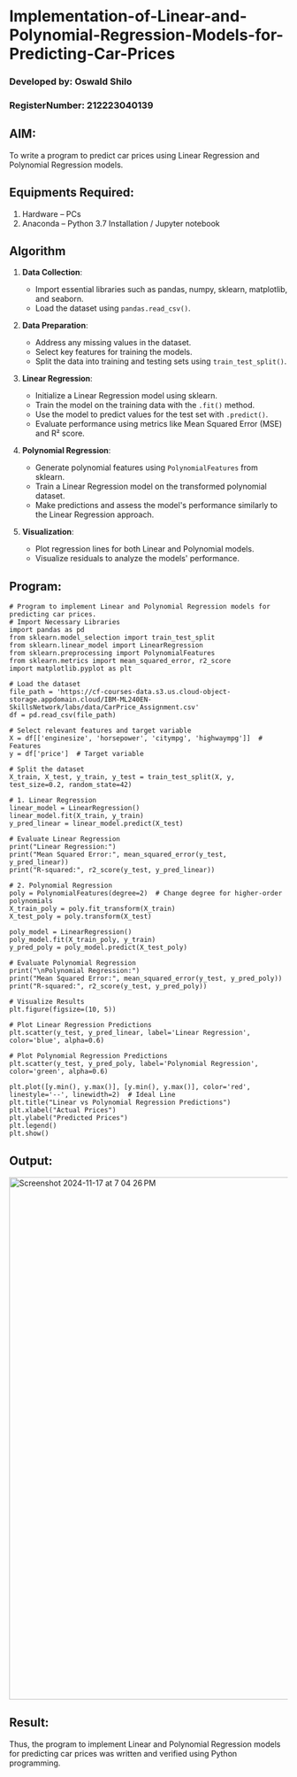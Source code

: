 # Implementation-of-Linear-and-Polynomial-Regression-Models-for-Predicting-Car-Prices
### Developed by: Oswald Shilo
### RegisterNumber: 212223040139

## AIM:
To write a program to predict car prices using Linear Regression and Polynomial Regression models.

## Equipments Required:
1. Hardware – PCs
2. Anaconda – Python 3.7 Installation / Jupyter notebook

## Algorithm
1. **Data Collection**:  
   - Import essential libraries such as pandas, numpy, sklearn, matplotlib, and seaborn.  
   - Load the dataset using `pandas.read_csv()`.  

2. **Data Preparation**:  
   - Address any missing values in the dataset.  
   - Select key features for training the models.  
   - Split the data into training and testing sets using `train_test_split()`.  

3. **Linear Regression**:  
   - Initialize a Linear Regression model using sklearn.  
   - Train the model on the training data with the `.fit()` method.  
   - Use the model to predict values for the test set with `.predict()`.  
   - Evaluate performance using metrics like Mean Squared Error (MSE) and R² score.  

4. **Polynomial Regression**:  
   - Generate polynomial features using `PolynomialFeatures` from sklearn.  
   - Train a Linear Regression model on the transformed polynomial dataset.  
   - Make predictions and assess the model's performance similarly to the Linear Regression approach.  

5. **Visualization**:  
   - Plot regression lines for both Linear and Polynomial models.  
   - Visualize residuals to analyze the models' performance.  


## Program:
```
# Program to implement Linear and Polynomial Regression models for predicting car prices.
# Import Necessary Libraries
import pandas as pd
from sklearn.model_selection import train_test_split
from sklearn.linear_model import LinearRegression
from sklearn.preprocessing import PolynomialFeatures
from sklearn.metrics import mean_squared_error, r2_score
import matplotlib.pyplot as plt

# Load the dataset
file_path = 'https://cf-courses-data.s3.us.cloud-object-storage.appdomain.cloud/IBM-ML240EN-SkillsNetwork/labs/data/CarPrice_Assignment.csv'
df = pd.read_csv(file_path)

# Select relevant features and target variable
X = df[['enginesize', 'horsepower', 'citympg', 'highwaympg']]  # Features
y = df['price']  # Target variable

# Split the dataset
X_train, X_test, y_train, y_test = train_test_split(X, y, test_size=0.2, random_state=42)

# 1. Linear Regression
linear_model = LinearRegression()
linear_model.fit(X_train, y_train)
y_pred_linear = linear_model.predict(X_test)

# Evaluate Linear Regression
print("Linear Regression:")
print("Mean Squared Error:", mean_squared_error(y_test, y_pred_linear))
print("R-squared:", r2_score(y_test, y_pred_linear))

# 2. Polynomial Regression
poly = PolynomialFeatures(degree=2)  # Change degree for higher-order polynomials
X_train_poly = poly.fit_transform(X_train)
X_test_poly = poly.transform(X_test)

poly_model = LinearRegression()
poly_model.fit(X_train_poly, y_train)
y_pred_poly = poly_model.predict(X_test_poly)

# Evaluate Polynomial Regression
print("\nPolynomial Regression:")
print("Mean Squared Error:", mean_squared_error(y_test, y_pred_poly))
print("R-squared:", r2_score(y_test, y_pred_poly))

# Visualize Results
plt.figure(figsize=(10, 5))

# Plot Linear Regression Predictions
plt.scatter(y_test, y_pred_linear, label='Linear Regression', color='blue', alpha=0.6)

# Plot Polynomial Regression Predictions
plt.scatter(y_test, y_pred_poly, label='Polynomial Regression', color='green', alpha=0.6)

plt.plot([y.min(), y.max()], [y.min(), y.max()], color='red', linestyle='--', linewidth=2)  # Ideal Line
plt.title("Linear vs Polynomial Regression Predictions")
plt.xlabel("Actual Prices")
plt.ylabel("Predicted Prices")
plt.legend()
plt.show()

```

## Output:
<img width="944" alt="Screenshot 2024-11-17 at 7 04 26 PM" src="https://github.com/user-attachments/assets/889950a9-a9c7-4f06-8bd6-ffc0dced3c93">


## Result:
Thus, the program to implement Linear and Polynomial Regression models for predicting car prices was written and verified using Python programming.
